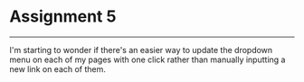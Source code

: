 # Assignment 5
---
I'm starting to wonder if there's an easier way to update the dropdown menu on each of my pages with one click rather than manually inputting a new link on each of them.

